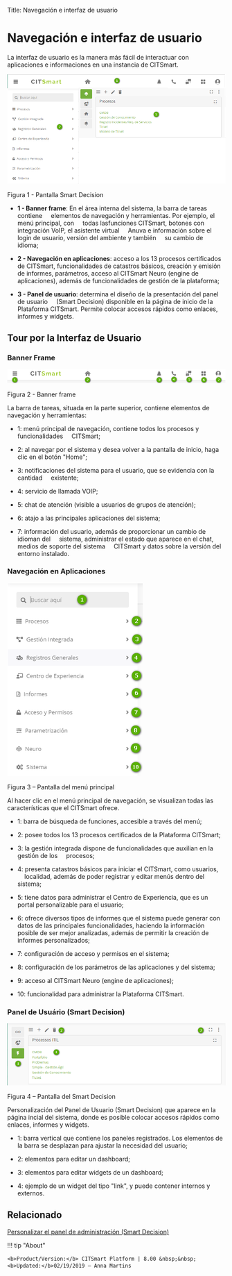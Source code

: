 Title: Navegación e interfaz de usuario
# Navegación e interfaz de usuario

La interfaz de usuario es la manera más fácil de interactuar con 
aplicaciones e informaciones en una instancia de CITSmart.

![Página inicial CITsmart](images/navigation-1.png)

Figura 1 - Pantalla Smart Decision

-   **1 - Banner frame**: En el área interna del sistema, la barra de tareas contiene
    elementos de navegación y herramientas. Por ejemplo, el menú principal, con
    todas lasfunciones CITSmart, botones con integración VoIP, el asistente virtual
    Anuva e información sobre el login de usuario, versión del ambiente y también
    su cambio de idioma;

-   **2 - Navegación en aplicaciones**: acceso a los 13 procesos certificados de
    CITSmart, funcionalidades de catastros básicos, creación y emisión de informes,
    parámetros, acceso al CITSmart Neuro (engine de aplicaciones), además de
    funcionalidades de gestión de la plataforma;

-   **3 - Panel de usuario**: determina el diseño de la presentación del panel de usuario
    (Smart Decision) disponible en la página de inicio de la Plataforma CITSmart.
    Permite colocar accesos rápidos como enlaces, informes y widgets.

## Tour por la Interfaz de Usuario
 

### Banner Frame

![banner frame](images/navigation-2.png)

Figura 2 - Banner frame

La barra de tareas, situada en la parte superior, contiene elementos de navegación y
herramientas:

-   1: menú principal de navegación, contiene todos los procesos y funcionalidades
    CITSmart;

-   2: al navegar por el sistema y desea volver a la pantalla de inicio, haga clic 
    en el botón "Home";

-   3: notificaciones del sistema para el usuario, que se evidencia con la cantidad
    existente;

-   4: servicio de llamada VOIP;

-   5: chat de atención (visible a usuarios de grupos de atención);

-   6: atajo a las principales aplicaciones del sistema;

-   7: información del usuario, además de proporcionar un cambio de idioman del
    sistema, administrar el estado que aparece en el chat, medios de soporte del sistema
    CITSmart y datos sobre la versión del entorno instalado.

### Navegación en Aplicaciones

![menú principal](images/navigation-3.png)

Figura 3 – Pantalla del menú principal

Al hacer clic en el menú principal de navegación, se visualizan todas las
características que el CITSmart ofrece.

-   1: barra de búsqueda de funciones, accesible a través del menú;

-   2: posee todos los 13 procesos certificados de la Plataforma CITSmart;

-   3: la gestión integrada dispone de funcionalidades que auxilian en la gestión de los
    procesos;

-   4: presenta catastros básicos para iniciar el CITSmart, como usuarios,
    localidad, además de poder registrar y editar menús dentro del sistema;

-   5: tiene datos para administrar el Centro de Experiencia, que es un portal personalizable para el usuario;

-   6: ofrece diversos tipos de informes que el sistema puede generar con datos de las principales funcionalidades, haciendo la             información posible de ser mejor analizadas, además de permitir la creación de informes personalizados;

-   7: configuración de acceso y permisos en el sistema;

-   8: configuración de los parámetros de las aplicaciones y del sistema;

-   9: acceso al CITSmart Neuro (engine de aplicaciones);

-   10: funcionalidad para administrar la Plataforma CITSmart.

### Panel de Usuário (Smart Decision)

![smart decision](images/navigation-4.png)

Figura 4 – Pantalla del Smart Decision

Personalización del Panel de Usuario (Smart Decision) que aparece en la página
incial del sistema, donde es posible colocar accesos rápidos como enlaces,
informes y widgets.

-   1: barra vertical que contiene los paneles registrados. Los elementos de la barra se desplazan para ajustar la necesidad del usuario;

-   2: elementos para editar un dashboard;

-   3: elementos para editar widgets de un dashboard;

-   4: ejemplo de un widget del tipo "link", y puede contener internos y externos.


Relacionado
----------

[Personalizar el panel de administración (Smart Decision)](/es-es/citsmart-esp-8/additional-features/reports/create/dashboard-customize-management-panel-smart-decision.html)



!!! tip "About"

    <b>Product/Version:</b> CITSmart Platform | 8.00 &nbsp;&nbsp;
    <b>Updated:</b>02/19/2019 – Anna Martins

